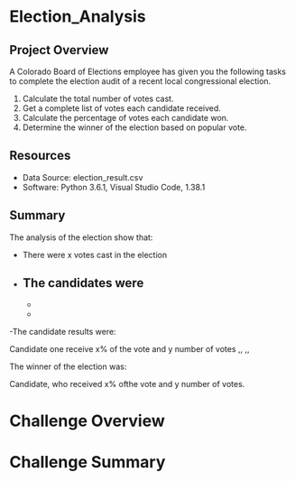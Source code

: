 # Election_Analysis

## Project Overview

A Colorado Board of Elections employee has given you the following tasks to complete the election audit of a recent local congressional election.

1. Calculate the total number of votes cast.
2. Get a complete list of votes each candidate received.
3. Calculate the percentage of votes each candidate won.
4. Determine the winner of the election based on popular vote.

## Resources
- Data Source: election_result.csv
- Software: Python 3.6.1, Visual Studio Code, 1.38.1


## Summary

The analysis of the election show that:

- There were x votes cast in the election
- The candidates were
    -
    -
    -
-The candidate results were:

Candidate one receive x% of the vote and y number of votes
,,
,,


The winner of the election was:

Candidate, who received x% ofthe vote and y number of votes.

# Challenge Overview




# Challenge Summary


